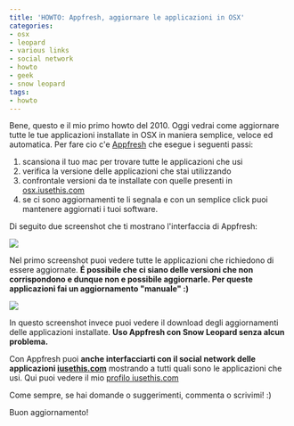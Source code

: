 ```yaml
---
title: 'HOWTO: Appfresh, aggiornare le applicazioni in OSX'
categories:
- osx
- leopard
- various links
- social network
- howto
- geek
- snow leopard
tags:
- howto
---
```

Bene, questo e il mio primo howto del 2010. Oggi vedrai come aggiornare tutte
le tue applicazioni installate in OSX in maniera semplice, veloce ed
automatica. Per fare cio c'e [Appfresh](http://metaquark.de/appfresh/) che
esegue i seguenti passi:

  1. scansiona il tuo mac per trovare tutte le applicazioni che usi
  2. verifica la versione delle applicazioni che stai utilizzando
  3. confrontale versioni da te installate con quelle presenti in [osx.iusethis.com](http://osx.iusethis.com)
  4. se ci sono aggiornamenti te li segnala e con un semplice click puoi mantenere aggiornati i tuoi software.
  

Di seguito due screenshot che ti mostrano l'interfaccia di Appfresh:

[![]({{site.url}}/images/appfresh1.png)]({{site.url}}/images/appfresh1.png)

Nel primo screenshot puoi vedere tutte le applicazioni che richiedono di
essere aggiornate. **É possibile che ci siano delle versioni che non
corrispondono e dunque non e possibile aggiornarle. Per queste applicazioni
fai un aggiornamento "manuale" :)**

[![]({{site.url}}/images/appfresh2.png)]({{site.url}}/images/appfresh2.png)

In questo screenshot invece puoi vedere il download degli aggiornamenti delle
applicazioni installate. **Uso Appfresh con Snow Leopard senza alcun
problema.**

Con Appfresh puoi **anche interfacciarti con il social network delle
applicazioni [iusethis.com](http://osx.iusethis.com)** mostrando a tutti quali
sono le applicazioni che usi. Qui puoi vedere il mio [profilo
iusethis.com](http://osx.iusethis.com/user/diegor)

Come sempre, se hai domande o suggerimenti, commenta o scrivimi! :)

Buon aggiornamento!

